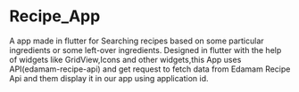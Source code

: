 # Recipe_App
A app made in flutter for Searching recipes based on some particular ingredients or some left-over ingredients.
Designed in flutter with the help of widgets like GridView,Icons and other widgets,this App uses API(edamam-recipe-api) and get request to fetch data from Edamam Recipe Api and them display it in our app using application id.
